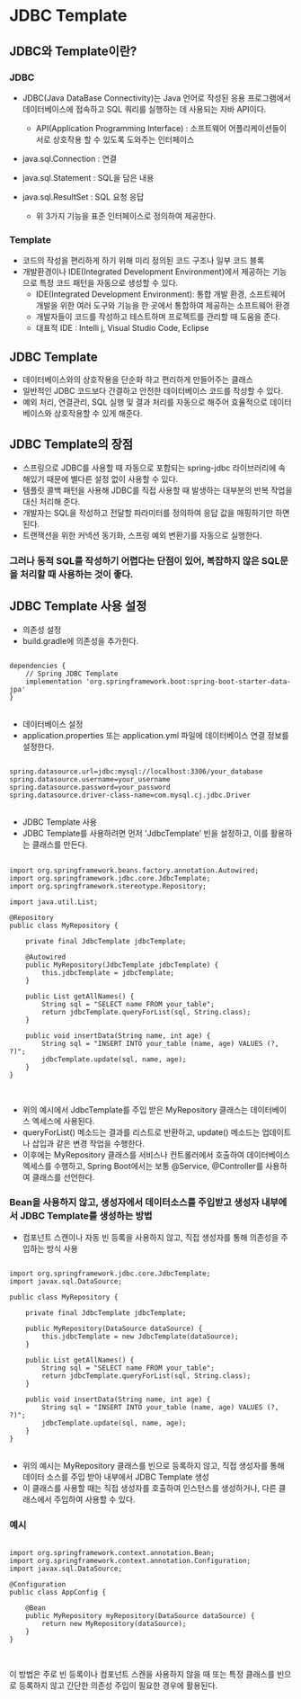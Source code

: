 # JDBC Template  

## JDBC와 Template이란?  

### JDBC  
 - JDBC(Java DataBase Connectivity)는 Java 언어로 작성된 응용 프로그램에서 데이터베이스에 접속하고 SQL 쿼리를 실행하는 데 사용되는 자바 API이다.  
    - API(Application Programming Interface) : 소프트웨어 어플리케이션들이 서로 상호작용 할 수 있도록 도와주는 인터페이스  

 - java.sql.Connection : 연결
 - java.sql.Statement : SQL을 담은 내용
 - java.sql.ResultSet : SQL 요청 응답  
    - 위 3가지 기능을 표준 인터페이스로 정의하여 제공한다.      



### Template
 - 코드의 작성을 편리하게 하기 위해 미리 정의된 코드 구조나 일부 코드 블록
 - 개발환경이나 IDE(Integrated Development Environment)에서 제공하는 기능으로 특정 코드 패턴을 자동으로 생성할 수 있다.  
    - IDE(Integrated Development Environment): 통합 개발 환경, 소프트웨어 개발을 위한 여러 도구와 기능을 한 곳에서 통합하여 제공하는 소프트웨어 환경
    - 개발자들이 코드를 작성하고 테스트하며 프로젝트를 관리할 때 도움을 준다.  
    - 대표적 IDE : Intelli j, Visual Studio Code, Eclipse  

## JDBC Template  
 - 데이터베이스와의 상호작용을 단순화 하고 편리하게 만들어주는 클래스  
 - 일반적인 JDBC 코드보다 간결하고 안전한 데이터베이스 코드를 작성할 수 있다.  
 - 예외 처리, 연결관리, SQL 실행 및 결과 처리를 자동으로 해주어 효율적으로 데이터베이스와 상호작용할 수 있게 해준다.  

## JDBC Template의 장점  
 - 스프링으로 JDBC를 사용할 때 자동으로 포함되는 spring-jdbc 라이브러리에 속해있기 때문에 별다른 설정 없이 사용할 수 있다.  
 - 템플릿 콜백 패턴을 사용해 JDBC를 직접 사용할 때 발생하는 대부분의 반복 작업을 대신 처리해 준다.  
 - 개발자는 SQL을 작성하고 전달할 파라미터를 정의하여 응답 값을 매핑하기만 하면 된다.  
 - 트랜잭션을 위한 커넥션 동기화, 스프링 예외 변환기를 자동으로 실행한다.  

### 그러나 동적 SQL를 작성하기 어렵다는 단점이 있어, 복잡하지 않은 SQL문을 처리할 때 사용하는 것이 좋다.  

## JDBC Template 사용 설정  
 - 의존성 설정  
 - build.gradle에 의존성을 추가한다.

<pre>
<code>
dependencies {
    // Spring JDBC Template
    implementation 'org.springframework.boot:spring-boot-starter-data-jpa'
}
</code>
</pre>

 - 데이터베이스 설정  
 - application.properties 또는 application.yml 파일에 데이터베이스 연결 정보를 설정한다.

<pre>
<code>
spring.datasource.url=jdbc:mysql://localhost:3306/your_database
spring.datasource.username=your_username
spring.datasource.password=your_password
spring.datasource.driver-class-name=com.mysql.cj.jdbc.Driver
</code>
</pre>  

 - JDBC Template 사용  
 - JDBC Template를 사용하려면 먼저 'JdbcTemplate' 빈을 설정하고, 이를 활용하는 클래스를 만든다.
 <pre>
 <code>
import org.springframework.beans.factory.annotation.Autowired;
import org.springframework.jdbc.core.JdbcTemplate;
import org.springframework.stereotype.Repository;

import java.util.List;

@Repository
public class MyRepository {

    private final JdbcTemplate jdbcTemplate;

    @Autowired
    public MyRepository(JdbcTemplate jdbcTemplate) {
        this.jdbcTemplate = jdbcTemplate;
    }

    public List<String> getAllNames() {
        String sql = "SELECT name FROM your_table";
        return jdbcTemplate.queryForList(sql, String.class);
    }

    public void insertData(String name, int age) {
        String sql = "INSERT INTO your_table (name, age) VALUES (?, ?)";
        jdbcTemplate.update(sql, name, age);
    }
}
 </code>
 </pre>  

- 위의 예시에서 JdbcTemplate를 주입 받은 MyRepository 클래스는 데이터베이스 엑세스에 사용된다.  
-  queryForList() 메소드는 결과를 리스트로 반환하고, update() 메소드는 업데이트나 삽입과 같은 변경 작업을 수행한다.  
- 이후에는 MyRepository 클래스를 서비스나 컨트롤러에서 호출하여 데이터베이스 엑세스를 수행하고, Spring Boot에서는 보통 @Service, @Controller를 사용하여 클래스를 선언한다.  

### Bean을 사용하지 않고, 생성자에서 데이터소스를 주입받고 생성자 내부에서 JDBC Template를 생성하는 방법  
 - 컴포넌트 스캔이나 자동 빈 등록을 사용하지 않고, 직접 생성자를 통해 의존성을 주입하는 방식 사용  

<pre>
<code>
import org.springframework.jdbc.core.JdbcTemplate;
import javax.sql.DataSource;

public class MyRepository {

    private final JdbcTemplate jdbcTemplate;

    public MyRepository(DataSource dataSource) {
        this.jdbcTemplate = new JdbcTemplate(dataSource);
    }

    public List<String> getAllNames() {
        String sql = "SELECT name FROM your_table";
        return jdbcTemplate.queryForList(sql, String.class);
    }

    public void insertData(String name, int age) {
        String sql = "INSERT INTO your_table (name, age) VALUES (?, ?)";
        jdbcTemplate.update(sql, name, age);
    }
}
</code>
</pre>  

 - 위의 예시는 MyRepository 클래스를 빈으로 등록하지 않고, 직접 생성자를 통해 데이터 소스를 주입 받아 내부에서 JDBC Template 생성  
 - 이 클래스를 사용할 때는 직접 생성자를 호출하여 인스턴스를 생성하거나, 다른 클래스에서 주입하여 사용할 수 있다.  

### 예시
 <pre>
 <code>
import org.springframework.context.annotation.Bean;
import org.springframework.context.annotation.Configuration;
import javax.sql.DataSource;

@Configuration
public class AppConfig {

    @Bean
    public MyRepository myRepository(DataSource dataSource) {
        return new MyRepository(dataSource);
    }
}
 </code>
 </pre>  

이 방법은 주로 빈 등록이나 컴포넌트 스캔을 사용하지 않을 때 또는 특정 클래스를 빈으로 등록하지 않고 간단한 의존성 주입이 필요한 경우에 활용된다.



        
